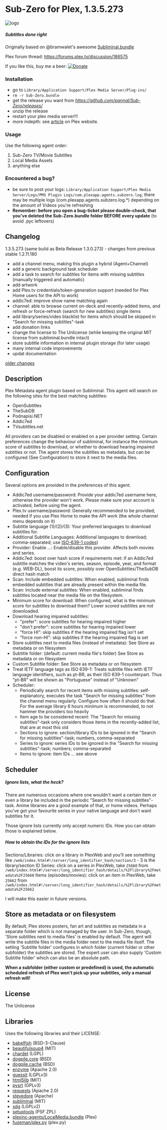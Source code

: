 Sub-Zero for Plex, 1.3.5.273
=================

![logo](https://raw.githubusercontent.com/pannal/Sub-Zero/master/Contents/Resources/subzero.gif)

##### Subtitles done right
Originally based on @bramwalet's awesome [Subliminal.bundle](https://github.com/bramwalet/Subliminal.bundle)

Plex forum thread: https://forums.plex.tv/discussion/186575

If you like this, buy me a beer: [![Donate](https://www.paypalobjects.com/en_US/i/btn/btn_donate_LG.gif)](https://www.paypal.com/cgi-bin/webscr?cmd=_s-xclick&hosted_button_id=G9VKR2B8PMNKG)

### Installation
* go to ```Library/Application Support/Plex Media Server/Plug-ins/```
* ```rm -r Sub-Zero.bundle```
* get the release you want from *https://github.com/pannal/Sub-Zero/releases/*
* unzip the release
* restart your plex media server!!!
* more indepth: see [article](https://support.plex.tv/hc/en-us/articles/201187656-How-do-I-manually-install-a-channel-) on Plex website. 

### Usage
Use the following agent order:

1. Sub-Zero TV/Movie Subtitles
2. Local Media Assets
3. anything else

### Encountered a bug?
* be sure to post your logs: ```Library/Application Support/Plex Media Server/Logs/PMS Plugin Logs/com.plexapp.agents.subzero.log```; there may be multiple logs (com.plexapp.agents.subzero.log.*) depending on the amount of Videos you're refreshing
* **Remember: before you open a bug-ticket please double-check, that you've deleted the Sub-Zero.bundle folder BEFORE every update** (to avoid .pyc leftovers)

## Changelog
1.3.5.273 (same build as Beta Release 1.3.0.273) - changes from previous stable 1.2.11.180
- add a channel menu, making this plugin a hybrid (Agent+Channel)
- add a generic background task scheduler
- add a task to search for subtitles for items with missing subtitles (manually triggered and automatic)
- add artwork
- add Plex.tv credentials/token-generation support (needed for Plex Home users for the API to work)
- addic7ed: improve show name matching again
- channel: able to browse current on-deck and recently-added items, and refresh or force-refresh (search for new subtitles) single items
- add library/series/video blacklist for items which should be skipped in "Search for missing subtitles"-task
- add donation links
- change the license to The Unlicense (while keeping the original MIT license from subliminal.bundle intact)
- store subtitle information in internal plugin storage (for later usage)
- many internal code improvements
- updat documentation

[older changes](CHANGELOG.md)


Description
------------

Plex Metadata agent plugin based on Subliminal. This agent will search on the following sites for the best matching subtitles:
- OpenSubtitles
- TheSubDB
- Podnapisi.NET
- Addic7ed
- TVsubtitles.net

All providers can be disabled or enabled on a per provider setting. Certain preferences change the behaviour of subliminal, for instance the minimum score of subtitles to download, or whether to download hearing impaired subtitles or not. The agent stores the subtitles as metadata, but can be configured (See Configuration) to store it next to the media files. 


Configuration 
-------------
Several options are provided in the preferences of this agent. 
* Addic7ed username/password: Provide your addic7ed username here, otherwise the provider won't work. Please make sure your account is activated, before using the agent.
* Plex.tv username/password: Generally recommended to be provided; needed if you use Plex Home to make the API work (the whole channel menu depends on it)
* Subtitle language (1)/(2)/(3): Your preferred languages to download subtitles for. 
* Additional Subtitle Languages: Additional languages to download; comma-separated; use [ISO-639-1 codes](https://en.wikipedia.org/wiki/List_of_ISO_639-1_codes))
* Provider: Enable ...: Enable/disable this provider. Affects both movies and series. 
* Addic7ed: boost over hash score if requirements met: if an Addic7ed subtitle matches the video's series, season, episode, year, and format (e.g. WEB-DL), boost its score, possibly over OpenSubtitles/TheSubDB direct hash match
* Scan: Include embedded subtitles: When enabled, subliminal finds embedded subtitles that are already present within the media file. 
* Scan: Include external subtitles: When enabled, subliminal finds subtitles located near the media file on the filesystem.
* Minimum score for download: When configured, what is the minimum score for subtitles to download them? Lower scored subtitles are not downloaded.
* Download hearing impaired subtitles: 
  * "prefer": score subtitles for hearing impaired higher
  * "don't prefer": score subtitles for hearing impaired lower
  * "force HI": skip subtitles if the hearing impaired flag isn't set
  * "force non-HI": skip subtitles if the hearing impaired flag is set
* Store subtitles next to media files (instead of metadata): See Store as metadata or on filesystem
* Subtitle folder: (default: current media file's folder) See Store as metadata or on filesystem
* Custom Subtitle folder: See Store as metadata or on filesystem 
* Treat IETF language tags as ISO 639-1: Treats subtitle files with IETF language identifiers, such as pt-BR, as their ISO 639-1 counterpart. Thus "pt-BR" will be shown as "Portuguese" instead of "Unknown"
* Scheduler: 
  * Periodically search for recent items with missing subtitles: self-explanatory, executes the task "Search for missing subtitles" from the channel menu regularly. Configure how often it should do that. For the average library 6 hours minimum is recommended, to not hammer the providers too heavily
  * Item age to be considered recent: The "Search for missing subtitles"-task only considers those items in the recently-added list, that are at most this old
  * Sections to ignore: section/library IDs to be ignored in the "Search for missing subtitles"-task; numbers, comma-separated
  * Series to ignore: series IDs to be ignored in the "Search for missing subtitles"-task; numbers; comma-separated
  * Items to ignore: item IDs ... see above


Scheduler
---------------------------------------

##### Ignore lists, what the heck?
There are numerous occasions where one wouldn't want a certain item or even a library be included in the periodic "Search for missing subtitles"-task.
Anime libraries are a good example of that, or home videos. Perhaps you've got your favourite series in your native language and don't want subtitles for it.

Those ignore lists currently only accept numeric IDs. How you can obtain those is explained below.


##### How to obtain the IDs for the ignore lists
Sections/Libraries: click on a library in PlexWeb and you'll see something like `/web/index.html#!/server/long_identifier_hash/section/3` - 3 is the library/section ID
Series: click on a series in PlexWeb, take `25660` from `/web/index.html#!/server/long_identifier_hash/details/%2Flibrary%2Fmetadata%2F25660`
Items (episodes/movies): click on an item in PlexWeb, take `25662` from `/web/index.html#!/server/long_identifier_hash/details/%2Flibrary%2Fmetadata%2F25662`

I will make this easier in future versions.


Store as metadata or on filesystem
----------------------------------
By default, Plex stores posters, fan art and subtitles as metadata in a separate folder which is not managed by the user. 
In Sub-Zero, though, 'Store subtitles next to media files' is enabled by default.
The agent will write the subtitle files in the media folder next to the media file itself. 
The setting 'Subtitle folder' configures in which folder (current folder or other subfolder) the subtitles are stored. The expert user can also supply 'Custom Subtitle folder' which can also be an absolute path.

**When a subfolder (either custom or predefined) is used, the automatic scheduled refresh of Plex won't pick up your subtitles, only a manual refresh will!**

License
-------
The Unlicense

Libraries
---------
Uses the following libraries and their LICENSE:
- [babelfish](https://pypi.python.org/pypi/babelfish/) (BSD-3-Clause)
- [beautifulsoup4](https://pypi.python.org/pypi/beautifulsoup4/) (MIT)
- [chardet](https://pypi.python.org/pypi/chardet/) (LGPL)
- [dogpile.core](https://pypi.python.org/pypi/dogpile.core/) (BSD)
- [dogpile.cache](https://pypi.python.org/pypi/dogpile.cache/) (BSD)
- [enzyme](https://pypi.python.org/pypi/enzyme/) (Apache 2.0)
- [guessit](https://pypi.python.org/pypi/guessit/) (LGPLv3)
- [html5lib](https://pypi.python.org/pypi/html5lib/) (MIT)
- [pysrt](https://pypi.python.org/pypi/pysrt/) (GPLv3)
- [requests](https://pypi.python.org/pypi/requests/) (Apache 2.0)
- [stevedore](https://pypi.python.org/pypi/stevedore/) (Apache)
- [subliminal](https://pypi.python.org/pypi/subliminal/) (MIT)
- [xdg](https://pypi.python.org/pypi/pyxdg/) (LGPLv2)
- [setuptools](https://pypi.python.org/pypi/setuptools/) (PSF ZPL)
- [plexinc-agents/LocalMedia.bundle](https://github.com/plexinc-agents/LocalMedia.bundle) (Plex)
- [fuzeman/plex.py](https://github.com/fuzeman/plex.py) (plex.py)
